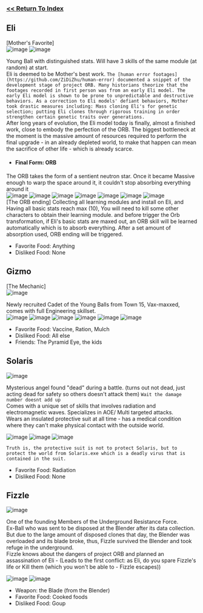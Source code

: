 ### [<< Return To Index](https://github.com/ZiDiZhu/speculative-2/wiki/%5BProject-ORB%5D-%E2%80%90-Index)


## Eli
[Mother's Favorite]<br>
![image](https://github.com/ZiDiZhu/speculative-2/assets/40129612/4490538e-45ec-47a9-8f60-8dc4b415d486)
![image](https://github.com/ZiDiZhu/speculative-2/assets/40129612/4155515a-8410-4c6c-abc0-bbde926325fe)

Young Ball with distinguished stats. Will have 3 skills of the same module (at random) at start. <br>
Eli is deemed to be Mother's best work.
`The [human error footages](https://github.com/ZiDiZhu/human-error) documented a snippet of the development stage of project ORB. Many historians theorize that the footages recorded in first person was from an early Eli model. The early Eli model is shown to be prone to unpredictable and destructive behaviors. As a correction to Eli models' defiant behaviors, Mother took drastic measures including: Mass cloning Eli's for genetic selection; putting Eli clones through rigorous training in order strengthen certain genetic traits over generations.` <br>
After long years of evolution, the Eli model today is finally, almost a finished work, close to embody the perfection of the ORB. The biggest bottleneck at the moment is the massive amount of resources required to perform the final upgrade - in an already depleted world, to make that happen can mean the sacrifice of other life - which is already scarce. <br>
- #### Final Form: ORB
The ORB takes the form of a sentient neutron star. Once it became Massive enough to warp the space around it, it couldn't stop absorbing everything around it <br>
![image](https://github.com/ZiDiZhu/speculative-2/assets/40129612/b201df13-8816-4a8c-b922-8d441646fb31)
![image](https://github.com/ZiDiZhu/speculative-2/assets/40129612/eccc9949-1a34-424a-9771-d3b7160e1229)
![image](https://github.com/ZiDiZhu/speculative-2/assets/40129612/c704af6e-6a43-4703-b732-b6df57228103)
![image](https://github.com/ZiDiZhu/speculative-2/assets/40129612/4fd41aa6-dabd-491a-9083-1ecc1d5ca9aa)
![image](https://github.com/ZiDiZhu/speculative-2/assets/40129612/c6b347e3-95c1-4543-9d6f-ac15ac1082ca)
![image](https://github.com/ZiDiZhu/speculative-2/assets/40129612/289154b5-eaee-4d47-90ab-d1ed7b2f1cc0)
![image](https://github.com/ZiDiZhu/speculative-2/assets/40129612/07cd0329-979a-4ea9-8dd5-da9b5263a2ef)
<br>[The ORB ending] Collecting all learning modules and install on Eli, and Having all basic stats reach max (10), You will need to kill some other characters to obtain their learning module. and before trigger the Orb transformation, if Eli's basic stats are maxed out, an ORB skill will be learned automatically which is to absorb everything. After a set amount of absorption used, ORB ending will be triggered.


- Favorite Food: Anything
- Disliked Food: None



## Gizmo
[The Mechanic] <br>
![image](https://github.com/ZiDiZhu/speculative-2/assets/40129612/c722f34d-6982-42c7-a3af-73c8c87a4d91)

Newly recruited Cadet of the Young Balls from Town 15, Vax-maxxed, comes with full Engineering skillset. <br>
![image](https://github.com/ZiDiZhu/speculative-2/assets/40129612/87bb128e-b111-4d8c-a5ee-14ebdfc357b1)
![image](https://github.com/ZiDiZhu/speculative-2/assets/40129612/60988016-86f9-4a79-a292-f261867b593a)
![image](https://github.com/ZiDiZhu/speculative-2/assets/40129612/47cc205c-5506-465f-84b6-ca66a5fa302a)
![image](https://github.com/ZiDiZhu/speculative-2/assets/40129612/7ab0e5dd-c580-4a3c-8259-135318a1a0aa)
![image](https://github.com/ZiDiZhu/speculative-2/assets/40129612/9da3250b-b9ce-4e8e-8bc7-6c2f063d07b7)
![image](https://github.com/ZiDiZhu/speculative-2/assets/40129612/373778ed-45c0-4e63-8822-47454f0cfa74)

- Favorite Food: Vaccine, Ration, Mulch
- Disliked Food: All else
- Friends: The Pyramid Eye, the kids




## Solaris
![image](https://github.com/ZiDiZhu/speculative-2/assets/40129612/4b81776a-2e46-42b2-a1b5-63acf44b90cc)

Mysterious angel found "dead" during a battle. (turns out not dead, just acting dead for safety so others doesn't attack them) `Wait the damage number doesnt add up`<br>
Comes with a unique set of skills that involves radiation and electromagnetic waves. Specializes in AOE/ Multi targeted attacks. <br>
Wears an insulated protective suit at all time - has a medical condition where they can't make physical contact with the outside world. 

![image](https://github.com/ZiDiZhu/speculative-2/assets/40129612/f045286c-b1cd-4012-8af8-8ce7f7b2401e)
![image](https://github.com/ZiDiZhu/speculative-2/assets/40129612/9dfd145f-1d57-49c3-9be2-84f702c751b9)
![image](https://github.com/ZiDiZhu/speculative-2/assets/40129612/a75bb5b4-2d84-474d-863b-ed466020cffb)

`Truth is, the protective suit is not to protect Solaris, but to protect the world from Solaris.exe which is a deadly virus that is contained in the suit.`

- Favorite Food: Radiation
- Disliked Food: None



## Fizzle
![image](https://github.com/ZiDiZhu/speculative-2/assets/40129612/b348cf7e-03c0-46de-af39-e115e641acbb)

One of the founding Members of the Underground Resistance Force.<br>
Ex-Ball who was sent to be disposed at the Blender after its data collection. But due to the large amount of disposed clones that day, the Blender was overloaded and its blade broke, thus, Fizzle survived the Blender and took refuge in the underground. <br>
Fizzle knows about the dangers of project ORB and planned an assassination of Eli - (Leads to the first conflict: as Eli, do you spare Fizzle's life or Kill them (which you won't be able to - Fizzle escapes))<br>

![image](https://github.com/ZiDiZhu/speculative-2/assets/40129612/20cb5918-358b-4d16-a310-4e07cf0e0932)
![image](https://github.com/ZiDiZhu/speculative-2/assets/40129612/a2cb19ad-dc88-431c-b232-742f2335c36a)

- Weapon: the Blade (from the Blender)
- Favorite Food: Cooked foods
- Disliked Food: Goup


